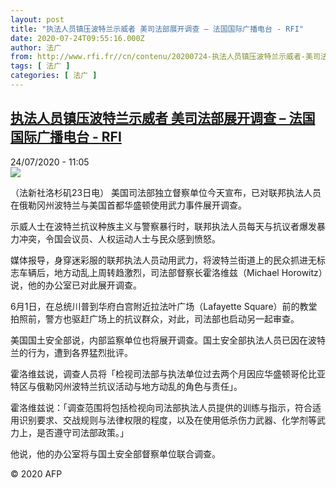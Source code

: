 ```yaml
---
layout: post
title: "执法人员镇压波特兰示威者 美司法部展开调查 – 法国国际广播电台 - RFI"
date: 2020-07-24T09:55:16.000Z
author: 法广
from: http://www.rfi.fr//cn/contenu/20200724-执法人员镇压波特兰示威者-美司法部展开调查
tags: [ 法广 ]
categories: [ 法广 ]
---
```

<!--1595584516000-->
[执法人员镇压波特兰示威者 美司法部展开调查 – 法国国际广播电台 - RFI](http://www.rfi.fr//cn/contenu/20200724-%E6%89%A7%E6%B3%95%E4%BA%BA%E5%91%98%E9%95%87%E5%8E%8B%E6%B3%A2%E7%89%B9%E5%85%B0%E7%A4%BA%E5%A8%81%E8%80%85-%E7%BE%8E%E5%8F%B8%E6%B3%95%E9%83%A8%E5%B1%95%E5%BC%80%E8%B0%83%E6%9F%A5)
------

<div>
<div>24/07/2020 - 11:05</div><img src="https://s.rfi.fr/media/display/fb29ecc6-cd90-11ea-91fc-005056a964fe/w:310/p:16x9/int0014b.200724170502.jpg"><div class="t-content__body u-clearfix"><div class="m-interstitial"></div><p>（法新社洛杉矶23日电）    美国司法部独立督察单位今天宣布，已对联邦执法人员在俄勒冈州波特兰与美国首都华盛顿使用武力事件展开调查。</p><p>    示威人士在波特兰抗议种族主义与警察暴行时，联邦执法人员每天与抗议者爆发暴力冲突，令国会议员、人权运动人士与民众感到愤怒。</p><p>    媒体报导，身穿迷彩服的联邦执法人员动用武力，将波特兰街道上的民众抓进无标志车辆后，地方动乱上周转趋激烈，司法部督察长霍洛维兹（Michael Horowitz）说，他的办公室已对此展开调查。</p><p>    6月1日，在总统川普到华府白宫附近拉法叶广场（Lafayette Square）前的教堂拍照前，警方也驱赶广场上的抗议群众，对此，司法部也启动另一起审查。</p><p>    美国国土安全部说，内部监察单位也将展开调查。国土安全部执法人员已因在波特兰的行为，遭到各界猛烈批评。</p><p>    霍洛维兹说，调查人员将「检视司法部与执法单位过去两个月因应华盛顿哥伦比亚特区与俄勒冈州波特兰抗议活动与地方动乱的角色与责任」。</p><p>    霍洛维兹说：「调查范围将包括检视向司法部执法人员提供的训练与指示，符合适用识别要求、交战规则与法律权限的程度，以及在使用低杀伤力武器、化学剂等武力上，是否遵守司法部政策。」</p><p>    他说，他的办公室将与国土安全部督察单位联合调查。</p><p class="t-copyright">© 2020 AFP</p>        </div>
</div>
